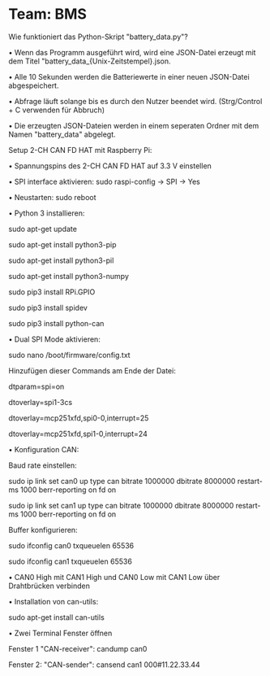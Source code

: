 # Team: BMS
Wie funktioniert das Python-Skript "battery_data.py"?

• Wenn das Programm ausgeführt wird, wird eine JSON-Datei erzeugt mit dem Titel "battery_data_{Unix-Zeitstempel}.json.

• Alle 10 Sekunden werden die Batteriewerte in einer neuen JSON-Datei abgespeichert.

• Abfrage läuft solange bis es durch den Nutzer beendet wird. (Strg/Control + C verwenden für Abbruch)

• Die erzeugten JSON-Dateien werden in einem seperaten Ordner mit dem Namen "battery_data" abgelegt.

Setup 2-CH CAN FD HAT mit Raspberry Pi:

• Spannungspins des 2-CH CAN FD HAT auf 3.3 V einstellen

• SPI interface aktivieren: sudo raspi-config -> SPI -> Yes

• Neustarten: sudo reboot

• Python 3 installieren: 

sudo apt-get update

sudo apt-get install python3-pip

sudo apt-get install python3-pil

sudo apt-get install python3-numpy

sudo pip3 install RPi.GPIO

sudo pip3 install spidev

sudo pip3 install python-can

• Dual SPI Mode aktivieren: 

sudo nano /boot/firmware/config.txt

Hinzufügen dieser Commands am Ende der Datei: 

dtparam=spi=on

dtoverlay=spi1-3cs

dtoverlay=mcp251xfd,spi0-0,interrupt=25

dtoverlay=mcp251xfd,spi1-0,interrupt=24

• Konfiguration CAN:

Baud rate einstellen:

sudo ip link set can0 up type can bitrate 1000000 dbitrate 8000000 restart-ms 1000 berr-reporting on fd on

sudo ip link set can1 up type can bitrate 1000000 dbitrate 8000000 restart-ms 1000 berr-reporting on fd on

Buffer konfigurieren:

sudo ifconfig can0 txqueuelen 65536

sudo ifconfig can1 txqueuelen 65536

• CAN0 High mit CAN1 High und CAN0 Low mit CAN1 Low über Drahtbrücken verbinden

• Installation von can-utils:

sudo apt-get install can-utils

• Zwei Terminal Fenster öffnen

Fenster 1 "CAN-receiver": candump can0

Fenster 2: "CAN-sender": cansend can1 000#11.22.33.44
